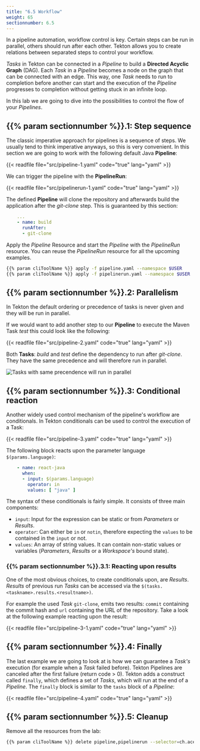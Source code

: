 ```yaml
---
title: "6.5 Workflow"
weight: 65
sectionnumber: 6.5
---
```


In a pipeline automation, workflow control is key. Certain steps can be run in parallel, others should run after each other. Tekton allows you to create relations between separated steps to control your workflow.

*Tasks* in Tekton can be connected in a *Pipeline* to build a **Directed Acyclic Graph** (DAG). Each *Task* in a *Pipeline* becomes a node on the graph that can be connected with an edge. This way, one *Task* needs to run to completion before another can start and the execution of the *Pipeline* progresses to completion without getting stuck in an infinite loop.

In this lab we are going to dive into the possibilities to control the flow of your *Pipelines*.


## {{% param sectionnumber %}}.1: Step sequence

The classic imperative approach for pipelines is a sequence of steps. We usually tend to think imperative anyways, so this is very convenient. In this section we are going to work with the following default Java **Pipeline**:

{{< readfile file="src/pipeline-1.yaml"  code="true" lang="yaml" >}}

We can trigger the pipeline with the **PipelineRun**:

{{< readfile file="src/pipelinerun-1.yaml" code="true" lang="yaml" >}}

The defined **Pipeline** will clone the repository and afterwards build the application after the *git-clone* step. This is guaranteed by this section:

```yaml
    ...
    - name: build
      runAfter:
      - git-clone
```

Apply the *Pipeline* Resource and start the *Pipeline* with the *PipelineRun* resource. You can reuse the *PipelineRun* resource for all the upcoming examples.

```bash
{{% param cliToolName %}} apply -f pipeline.yaml --namespace $USER
{{% param cliToolName %}} apply -f pipelinerun.yaml --namespace $USER
```


## {{% param sectionnumber %}}.2: Parallelism

In Tekton the default ordering or precedence of tasks is never given and they will be run in parallel.

If we would want to add another step to our **Pipeline** to execute the Maven Task *test* this could look like the following:

{{< readfile file="src/pipeline-2.yaml" code="true" lang="yaml" >}}

Both **Tasks**: *build* and *test* define the dependency to run after *git-clone*. They have the same precedence and will therefore run in parallel.

![Tasks with same precendence will run in parallel](../img/parallel.png)


## {{% param sectionnumber %}}.3: Conditional reaction

Another widely used control mechanism of the pipeline's workflow are conditionals. In Tekton conditionals can be used to control the execution of a Task:

{{< readfile file="src/pipeline-3.yaml" code="true" lang="yaml" >}}

The following block reacts upon the parameter language `$(params.language)`:

```yaml
    - name: react-java
      when:
      - input: $(params.language)
        operator: in
        values: [ "java" ]
```

The syntax of these conditionals is fairly simple. It consists of three main components:

* `input`: Input for the expression can be static or from *Parameters* or *Results*.
* `operator`: Can either be `in` or `notin`, therefore expecting the `values` to be contained in the `input` or not.
* `values`: An array of string values. It can contain non-static values or variables (*Parameters*, *Results* or a *Workspace's* bound state).


### {{% param sectionnumber %}}.3.1: Reacting upon results

One of the most obvious choices, to create conditionals upon, are *Results*. *Results* of previous run *Tasks* can be accessed via the `$(tasks.<taskname>.results.<resultname>)`.

For example the used *Task* `git-clone`, emits two results: `commit` containing the commit hash and `url` containing the URL of the repository. Take a look at the following example reacting upon the result:

{{< readfile file="src/pipeline-3-1.yaml" code="true" lang="yaml" >}}


## {{% param sectionnumber %}}.4: Finally

The last example we are going to look at is how we can guarantee a *Task's* execution (for example when a *Task* failed before). Tekton Pipelines are canceled after the first failure (return code > 0). Tekton adds a construct called `finally`, which defines a set of *Tasks*, which will run at the end of a *Pipeline*. The `finally` block is similar to the `tasks` block of a *Pipeline*:

{{< readfile file="src/pipeline-4.yaml" code="true" lang="yaml" >}}


## {{% param sectionnumber %}}.5: Cleanup

Remove all the resources from the lab:

```bash
{{% param cliToolName %}} delete pipeline,pipelinerun --selector=ch.acend/lab="tekton-basics" --namespace $USER
```
